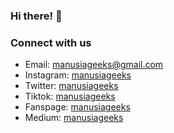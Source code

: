 ### Hi there! 👋


### Connect with us
- Email: [manusiageeks@gmail.com](manusiageeks@gmail.com)
- Instagram: [manusiageeks](https://www.instagram.com/manusiageeks)
- Twitter: [manusiageeks](https://twitter.com/GeeksManusia)
- Tiktok: [manusiageeks](https://www.tiktok.com/@manusiageeks)
- Fanspage: [manusiageeks](https://www.facebook.com/profile.php?id=100090099810075)
- Medium: [manusiageeks](https://medium.com/@manusiageeks)
